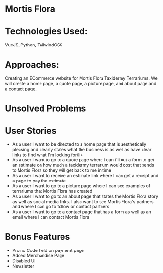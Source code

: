 # Mortis Flora

# Technologies Used:
VueJS, Python, TailwindCSS

# Approaches:
Creating an ECommerce website for Mortis Flora Taxidermy Terrariums. We will create a home page, a quote page, a picture page, and about page and a contact page.

# Unsolved Problems


# User Stories
<ul>
  <li>As a user I want to be directed to a home page that is aesthetically pleasing and clearly states what the business is as well as have clear links to find what I'm looking for/li>
  <li>As a user I want to go to a quote page where I can fill out a form to get an estimate on how much a taxidermy terrarium would cost that sends to Mortis Flora so they will get back to me in time</li>
  <li>As a user I want to receive an estimate link where I can get a receipt and a page to pay the estimate</li>
  <li>As a user I want to go to a picture page where I can see examples of terrariums that Mortis Flora has created</li>
  <li>As a user I want to go to an about page that states the Mortis Flora story as well as social media links. I also want to see Mortis Flora's partners and where I can go to follow or contact partners</li>
  <li>As a user I want to go to a contact page that has a form as well as an email where I can contact Mortis Flora</li>
</ul>

# Bonus Features
<ul>
  <li>Promo Code field on payment page</li>
  <li>Added Merchandise Page</li>
  <li>Disabled UI</li>
  <li>Newsletter</li>
</ul>
